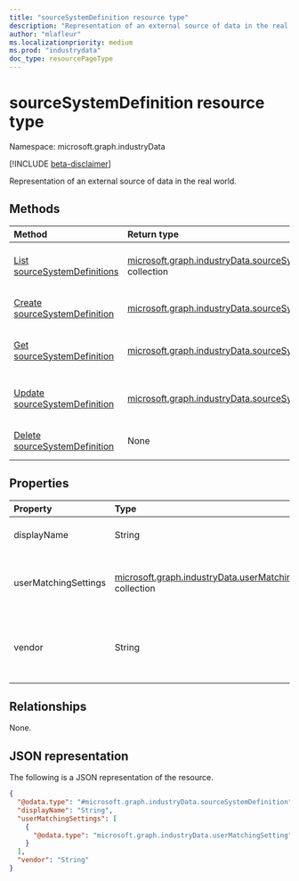 ```yaml
---
title: "sourceSystemDefinition resource type"
description: "Representation of an external source of data in the real world."
author: "mlafleur"
ms.localizationpriority: medium
ms.prod: "industrydata"
doc_type: resourcePageType
---
```


# sourceSystemDefinition resource type

Namespace: microsoft.graph.industryData

[!INCLUDE [beta-disclaimer](../../includes/beta-disclaimer.md)]

Representation of an external source of data in the real world.

## Methods

| Method                                                                                            | Return type                                                                                                           | Description                                                                                                                      |
| :------------------------------------------------------------------------------------------------ | :-------------------------------------------------------------------------------------------------------------------- | :------------------------------------------------------------------------------------------------------------------------------- |
| [List sourceSystemDefinitions](../api/industrydata-industrydataconnector-list-sourcesystem.md)    | [microsoft.graph.industryData.sourceSystemDefinition](../resources/industrydata-sourcesystemdefinition.md) collection | Get a list of the [sourceSystemDefinition](../resources/industrydata-sourcesystemdefinition.md) objects and their properties.    |
| [Create sourceSystemDefinition](../api/industrydata-industrydataconnector-post-sourcesystem.md)   | [microsoft.graph.industryData.sourceSystemDefinition](../resources/industrydata-sourcesystemdefinition.md)            | Create a new [sourceSystemDefinition](../resources/industrydata-sourcesystemdefinition.md) object.                               |
| [Get sourceSystemDefinition](../api/industrydata-sourcesystemdefinition-get.md)                   | [microsoft.graph.industryData.sourceSystemDefinition](../resources/industrydata-sourcesystemdefinition.md)            | Read the properties and relationships of a [sourceSystemDefinition](../resources/industrydata-sourcesystemdefinition.md) object. |
| [Update sourceSystemDefinition](../api/industrydata-sourcesystemdefinition-update.md)             | [microsoft.graph.industryData.sourceSystemDefinition](../resources/industrydata-sourcesystemdefinition.md)            | Update the properties of a [sourceSystemDefinition](../resources/industrydata-sourcesystemdefinition.md) object.                 |
| [Delete sourceSystemDefinition](../api/industrydata-industrydataconnector-delete-sourcesystem.md) | None                                                                                                                  | Deletes a [sourceSystemDefinition](../resources/industrydata-sourcesystemdefinition.md) object.                                  |

## Properties

| Property             | Type                                                                                                            | Description                                          |
| :------------------- | :-------------------------------------------------------------------------------------------------------------- | :--------------------------------------------------- |
| displayName          | String                                                                                                          | Name of the source system.                           |
| userMatchingSettings | [microsoft.graph.industryData.userMatchingSetting](../resources/industrydata-usermatchingsetting.md) collection | A collection of user matching settings by roleGroup. |
| vendor               | String                                                                                                          | Name of the vendor who supplies the source system.   |

## Relationships

None.

## JSON representation

The following is a JSON representation of the resource.

<!-- {
  "blockType": "resource",
  "keyProperty": "id",
  "@odata.type": "microsoft.graph.industryData.sourceSystemDefinition",
  "openType": false
}
-->

```json
{
  "@odata.type": "#microsoft.graph.industryData.sourceSystemDefinition",
  "displayName": "String",
  "userMatchingSettings": [
    {
      "@odata.type": "microsoft.graph.industryData.userMatchingSetting"
    }
  ],
  "vendor": "String"
}
```
